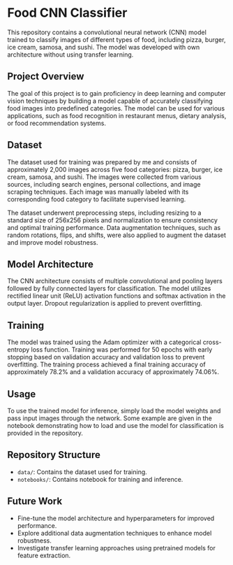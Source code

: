 # Food CNN Classifier

This repository contains a convolutional neural network (CNN) model trained to classify images of different types of food, including pizza, burger, ice cream, samosa, and sushi. The model was developed with own architecture without using transfer learning.

## Project Overview

The goal of this project is to gain proficiency in deep learning and computer vision techniques by building a model capable of accurately classifying food images into predefined categories. The model can be used for various applications, such as food recognition in restaurant menus, dietary analysis, or food recommendation systems.

## Dataset

The dataset used for training was prepared by me and consists of approximately 2,000 images across five food categories: pizza, burger, ice cream, samosa, and sushi. The images were collected from various sources, including search engines, personal collections, and image scraping techniques. Each image was manually labeled with its corresponding food category to facilitate supervised learning.

The dataset underwent preprocessing steps, including resizing to a standard size of 256x256 pixels and normalization to ensure consistency and optimal training performance. Data augmentation techniques, such as random rotations, flips, and shifts, were also applied to augment the dataset and improve model robustness.

## Model Architecture

The CNN architecture consists of multiple convolutional and pooling layers followed by fully connected layers for classification. The model utilizes rectified linear unit (ReLU) activation functions and softmax activation in the output layer. Dropout regularization is applied to prevent overfitting.

## Training

The model was trained using the Adam optimizer with a categorical cross-entropy loss function. Training was performed for 50 epochs with early stopping based on validation accuracy and validation loss to prevent overfitting. The training process achieved a final training accuracy of approximately 78.2% and a validation accuracy of approximately 74.06%.

## Usage

To use the trained model for inference, simply load the model weights and pass input images through the network. Some example are given in the notebook demonstrating how to load and use the model for classification is provided in the repository.

## Repository Structure

- `data/`: Contains the dataset used for training.
- `notebooks/`: Contains notebook for training and inference.

## Future Work

- Fine-tune the model architecture and hyperparameters for improved performance.
- Explore additional data augmentation techniques to enhance model robustness.
- Investigate transfer learning approaches using pretrained models for feature extraction.

